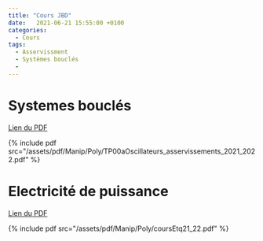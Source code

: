 ```yaml
---
title: "Cours JBD"
date:   2021-06-21 15:55:00 +0100
categories:
  - Cours
tags:
  - Asservissment
  - Systèmes bouclés
  - 
---
```


# Systemes bouclés

[Lien du PDF](/assets/pdf/Manip/Poly/TP00aOscillateurs_asservissements_2021_2022.pdf)

{% include pdf src="/assets/pdf/Manip/Poly/TP00aOscillateurs_asservissements_2021_2022.pdf" %}

# Electricité de puissance

[Lien du PDF](/assets/pdf/Manip/Poly/coursEtq21_22.pdf)

{% include pdf src="/assets/pdf/Manip/Poly/coursEtq21_22.pdf" %}
